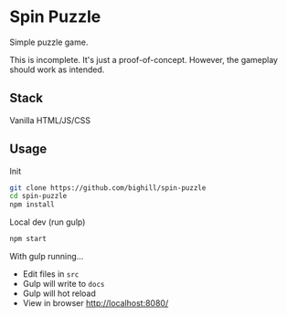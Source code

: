 # Spin Puzzle

Simple puzzle game.

This is incomplete. It's just a proof-of-concept. However, the gameplay should
work as intended.

## Stack

Vanilla HTML/JS/CSS

## Usage

Init

```bash
git clone https://github.com/bighill/spin-puzzle
cd spin-puzzle
npm install
```

Local dev (run gulp)

```bash
npm start
```

With gulp running...

- Edit files in `src`
- Gulp will write to `docs`
- Gulp will hot reload
- View in browser [http://localhost:8080/](http://localhost:8080/)
